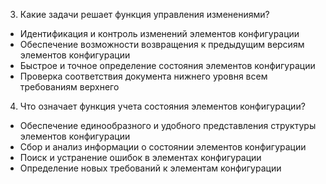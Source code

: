 3. Какие задачи решает функция управления изменениями?
- Идентификация и контроль изменений элементов конфигурации
- Обеспечение возможности возвращения к предыдущим версиям элементов конфигурации
- Быстрое и точное определение состояния элементов конфигурации
- Проверка соответствия документа нижнего уровня всем требованиям верхнего

4. Что означает функция учета состояния элементов конфигурации?
- Обеспечение единообразного и удобного представления структуры элементов конфигурации
- Сбор и анализ информации о состоянии элементов конфигурации
- Поиск и устранение ошибок в элементах конфигурации
- Определение новых требований к элементам конфигурации
